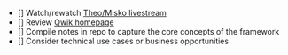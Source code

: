 - [] Watch/rewatch [Theo/Misko livestream](https://www.youtube.com/watch?v=fa6-Mn0Eybg&t=2s&ab_channel=Theo-ping%E2%80%A4gg)
- [] Review [Qwik homepage](https://qwik.builder.io/)
- [] Compile notes in repo to capture the core concepts of the framework
- [] Consider technical use cases or business opportunities
